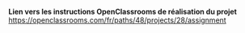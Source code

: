 **Lien vers les instructions OpenClassrooms de réalisation du projet**
https://openclassrooms.com/fr/paths/48/projects/28/assignment